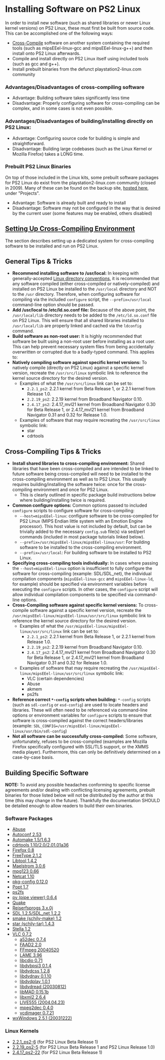 # Installing Software on PS2 Linux

In order to install new software (such as shared libraries or newer Linux kernel versions) on PS2 Linux, these must first be built from source code. This can be accomplished one of the following ways:  
* [Cross-Compile](https://en.wikipedia.org/wiki/Cross_compiler) software on another system containing the required tools (such as mipsEEel-linux-gcc and mipsEEel-linux-g++) and then install onto PS2 Linux afterwards.
* Compile and install directly on PS2 Linux itself using included tools (such as gcc and g++).
* Install prebuilt binaries from the defunct playstation2-linux.com community

### Advantages/Disadvantages of cross-compiling software

* Advantage: Building software takes significantly less time
* Disadvantage: Properly configuring software for cross-compiling can be complex, and in some cases is not even possible.

### Advantages/Disadvantages of building/installing directly on PS2 Linux:

* Advantage: Configuring source code for building is simple and straightforward.
* Disadvantage: Building large codebases (such as the Linux Kernel or Mozilla Firefox) takes a LONG time.

### Prebuilt PS2 Linux Binaries

On top of those included in the Linux kits, some prebuilt software packages for PS2 Linux do exist from the playstation2-linux.com community (closed in 2009). Many of these can be found on the backup site, [hosted here](http://ps2linux.no-ip.info/playstation2-linux.com/), under "Projects".
* Advantage: Software is already built and ready to install
* Disadvantage: Software may not be configured in the way that is desired by the current user (some features may be enabled, others disabled)

## [Setting Up Cross-Compiling Environment](Toolchain)

The section describes setting up a dedicated system for cross-compiling software to be installed and run on PS2 Linux.

## General Tips & Tricks

* **Recommend installing software to /usr/local:** In keeping with generally-accepted [Linux directory conventions](https://www.linuxfromscratch.org/blfs/view/stable/introduction/position.html), it is recommended that any software compiled (either cross-compiled or natively-compiled) and installed on PS2 Linux be installed to the ```/usr/local``` directory and NOT to the ```/usr``` directory. Therefore, when configuring software for compiling via the included ```configure``` script, the ```--prefix=/usr/local``` command-line option should be passed.
* **Add /usr/local to /etc/ld.so.conf file:** Because of the above point, the ```/usr/local/lib``` directory needs to be added to the ```/etc/ld.so.conf``` file on PS2 Linux. This will ensure that all shared libraries installed to ```/usr/local/lib``` are properly linked and cached via the ```ldconfig``` command.
* **Build software as non-root user:** It is highly recommended that software be built using a non-root user before installing as a root user. This can help prevent necessary system files from being accidentally overwritten or corrupted due to a badly-typed command. This applies to:
* **Natively compiling software against specific kernel versions:** To natively compile (directly on PS2 Linux) against a specific kernel version, recreate the ```/usr/src/linux``` symbolic link to reference the kernel source directory for the desired version.
  * Examples of what the ```/usr/src/linux``` link can be set to:
    * ```2.2.1_ps2```: 2.2.1 kernel from Beta Release 1, or 2.2.1 kernel from Release 1.0. 
    * ```2.2.19_ps2```: 2.2.19 kernel from Broadband Navigator 0.10.
    * ```2.4.17_ps2```: 2.4.17_mvl21 kernel from Broadband Navigator 0.30 for Beta Release 1, or 2.4.17_mvl21 kernel from Broadband Navigator 0.31 and 0.32 for Release 1.0.
  * Examples of software that may require recreating the ```/usr/src/linux``` symbolic link:
    * star
    * cdrtools

## Cross-Compiling Tips & Tricks

* **Install shared libraries to cross-compiling environment:** Shared libraries that have been cross-compiled and are intended to be linked to future software being cross-compiled will need to be installed to the cross-compiling environment as well as to PS2 Linux. This usually requires building/installing the software twice: once for the cross-compiling environment and once for PS2 Linux.
  * This is clearly outlined in specific package build instructions below where building/installing twice is required.
* **Common configure options:** Common options passed to included ```configure``` scripts to configure software for cross-compiling:
  * ```--host=mipsEEel-linux```: configure software to be cross-compiled for PS2 Linux (MIPS Endian little system with an Emotion Engine processor). This host value is not included by default, but can be trivially added to the necessary ```config.sub``` file(s) via sed/perl commands (included in most package tutorials linked below).
  * ```--prefix=/usr/mipsEEel-linux/mipsEEel-linux/usr```: For building software to be installed to the cross-compiling environment.
  * ```--prefix=/usr/local```: For building software to be installed to PS2 Linux.
* **Specifying cross-compiling tools individually:** In cases where passing the ```--host=mipsEEel-linux``` option is insufficient to fully configure the software for cross-compiling (example: SDL/SDL_net), the individual compilation components (```mipsEEel-linux-gcc``` and ```mipsEEel-linux-ld```, for example) should be specified via environment variables before executing the ```configure``` scripts. In other cases, the ```configure``` script will allow individual compilation components to be specified via command-line options.
* **Cross-Compiling software against specific kernel versions:** To cross-compile software against a specific kernel version, recreate the ```/usr/mipsEEel-linux/mipsEEel-linux/usr/src/linux``` symbolic link to reference the kernel source directory for the desired version.
  * Examples of what the ```/usr/mipsEEel-linux/mipsEEel-linux/usr/src/linux``` link can be set to:
    * ```2.2.1_ps2```: 2.2.1 kernel from Beta Release 1, or 2.2.1 kernel from Release 1.0. 
    * ```2.2.19_ps2```: 2.2.19 kernel from Broadband Navigator 0.10.
    * ```2.4.17_ps2```: 2.4.17_mvl21 kernel from Broadband Navigator 0.30 for Beta Release 1, or 2.4.17_mvl21 kernel from Broadband Navigator 0.31 and 0.32 for Release 1.0.
  * Examples of software that may require recreating the ```/usr/mipsEEel-linux/mipsEEel-linux/usr/src/linux``` symbolic link:
    * VLC (certain dependencies)
    * Abuse
    * akmem
    * ps2fs
* **Reference correct ```*-config``` scripts when building:** ```*-config``` scripts (such as ```sdl-config``` or ```esd-config```) are used to locate headers and libraries. These will often need to be referenced via command-line options or environment variables for ```configure``` scripts to ensure that software is cross-compiled against the correct headers/libraries (example: ```SDL_CONFIG=/usr/mipsEEel-linux/mipsEEel-linux/usr/bin/sdl-config```)
* **Not all software can be successfully cross-compiled:** Some software, unfortunately, refuses to be cross-compiled (examples are Mozilla Firefox specifically configured with SSL/TLS support, or the XMMS media player). Furthermore, this can only be definitively determined on a case-by-case basis.

## Building Specific Software

**NOTE:** To avoid any possible headaches conforming to specific license agreements and/or dealing with conflicting licensing agreements, prebuilt binaries for those listed below will not be distributed by the author at this time (this may change in the future). Thankfully the documentation SHOULD be detailed enough to allow readers to build their own binaries.

### Software Packages

* [Abuse](Packages/Abuse)
* [Autoconf 2.53](Packages/Autoconf)
* [Automake 1.5/1.6.3](Packages/Automake)
* [cdrtools 1.10/2.0/2.01.01a36](Packages/cdrtools)
* [Firefox 0.8](Packages/Firefox)
* [FreeType 2.1.2](Packages/FreeType)
* [Libtool 1.4.2](Packages/Libtool)
* [Maelstrom 3.0.6](Packages/Maelstrom)
* [mpg123 0.66](Packages/mpg123)
* [Netcat 1.10](Packages/Netcat)
* [pkg-config 0.12.0](Packages/pkg-config)
* [Popt 1.7](Packages/Popt)
* [ps2fs](Packages/ps2fs)
* [pv (pipe viewer) 0.6.4](Packages/pv)
* [Quake](Packages/Quake)
* [Reiserfsprogs 3.x.0j](Packages/Reiserfsprogs)
* [SDL 1.2.5/SDL_net 1.2.2](Packages/SDL)
* [smake (schily-make) 1.2](Packages/smake)
* [star (schily-tar) 1.4.3](Packages/star)
* [Stella 1.2](Packages/Stella)
* [VLC 0.7.2](Packages/VLC)
  * [a52dec 0.7.4](Packages/VLC/Dependencies/a52dec)
  * [FAAD2 2.0](Packages/VLC/Dependencies/FAAD2)
  * [FFmpeg 20040520](Packages/VLC/Dependencies/FFmpeg)
  * [LAME 3.96](Packages/VLC/Dependencies/LAME)
  * [libcdio 0.71](Packages/VLC/Dependencies/libcdio)
  * [libdvbpsi3 0.1.4](Packages/VLC/Dependencies/libdvbpsi3)
  * [libdvdcss 1.2.8](Packages/VLC/Dependencies/libdvdcss)
  * [libdvdnav 0.1.10](Packages/VLC/Dependencies/libdvdnav)
  * [libdvdplay 1.0.1](Packages/VLC/Dependencies/libdvdplay)
  * [libdvdread (20030812)](Packages/VLC/Dependencies/libdvdread)
  * [libMAD 0.15.1b](Packages/VLC/Dependencies/libMAD)
  * [libxml2 2.6.4](Packages/VLC/Dependencies/libxml2)
  * [LIVE555 (2004.04.23)](Packages/VLC/Dependencies/LIVE555)
  * [mpeg2dec 0.4.0](Packages/VLC/Dependencies/mpeg2dec)
  * [vcdimager 0.7.21](Packages/VLC/Dependencies/vcdimager)
* [wxWindows 2.5.1 (20031222)](Packages/wxWindows)

### Linux Kernels

* [2.2.1_ps2-6](Kernels/2.2.1_ps2-6) (for PS2 Linux Beta Release 1)
* [2.2.19_ps2-5](Kernels/2.2.19_ps2-5) (for PS2 Linux Beta Release 1 and PS2 Linux Release 1.0)
* [2.4.17_ps2-22](Kernels/2.4.17_ps2-22) (for PS2 Linux Beta Release 1)

